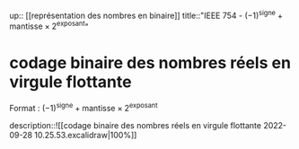 up:: [[représentation des nombres en binaire]]
title::"IEEE 754 - $(-1)^{\text{signe}} + \text{mantisse}\times 2^{\text{exposant}}$"
# codage binaire des nombres réels en virgule flottante

Format : $(-1)^{\text{signe}} + \text{mantisse}\times 2^{\text{exposant}}$

description::![[codage binaire des nombres réels en virgule flottante 2022-09-28 10.25.53.excalidraw|100%]]

